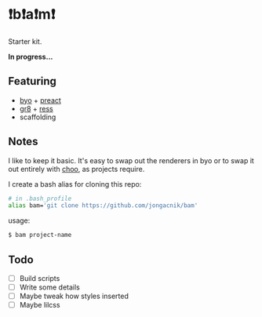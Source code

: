 # ❗️️b❗️a❗️m❗️

Starter kit.

**In progress...**

## Featuring

- [byo](https://github.com/jongacnik/byo) + [preact](https://github.com/developit/preact)
- [gr8](https://github.com/jongacnik/gr8) + [ress](https://github.com/filipelinhares/ress)
- scaffolding

## Notes

I like to keep it basic. It's easy to swap out the renderers in byo or to swap it out entirely with [choo](https://github.com/yoshuawuyts/choo), as projects require.

I create a bash alias for cloning this repo:

```bash
# in .bash_profile
alias bam='git clone https://github.com/jongacnik/bam'
```

usage:

```bash
$ bam project-name
```

## Todo

- [ ] Build scripts
- [ ] Write some details
- [ ] Maybe tweak how styles inserted
- [ ] Maybe lilcss
